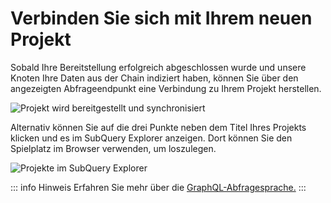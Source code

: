 # Verbinden Sie sich mit Ihrem neuen Projekt

Sobald Ihre Bereitstellung erfolgreich abgeschlossen wurde und unsere Knoten Ihre Daten aus der Chain indiziert haben, können Sie über den angezeigten Abfrageendpunkt eine Verbindung zu Ihrem Projekt herstellen.

![Projekt wird bereitgestellt und synchronisiert](/assets/img/projects_deploy_sync.png)

Alternativ können Sie auf die drei Punkte neben dem Titel Ihres Projekts klicken und es im SubQuery Explorer anzeigen. Dort können Sie den Spielplatz im Browser verwenden, um loszulegen.

![Projekte im SubQuery Explorer](/assets/img/projects_explorer.png)

::: info Hinweis Erfahren Sie mehr über die [GraphQL-Abfragesprache.](./graphql.md) :::

